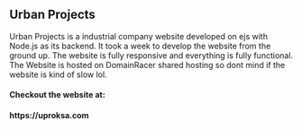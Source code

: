 <h2>Urban Projects</h2>
<p>Urban Projects is a industrial company website developed on ejs with Node.js as its backend. It took a week to develop the website from the ground up. The website is fully responsive and everything is fully functional. The Website is hosted on DomainRacer shared hosting so dont mind if the website is kind of slow lol. </p>
<h4>Checkout the website at:</h4>
<h4>https://uproksa.com</h4>
